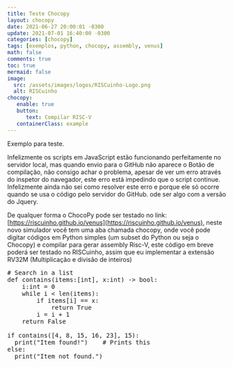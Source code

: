 ```yaml
---
title: Teste Chocopy
layout: chocopy
date: 2021-06-27 20:00:01 -0300
update: 2021-07-01 16:40:00 -0300
categories: [chocopy]
tags: [exemplos, python, chocopy, assembly, venus]
math: false
comments: true
toc: true
mermaid: false
image:
  src: /assets/images/logos/RISCuinho-Logo.png
  alt: RISCuinho
chocopy:
   enable: true
   button:
      text: Compilar RISC-V
   containerClass: example
---
```


Exemplo para teste.

Infelizmente os scripts em JavaScript estão funcionando perfeitamente no servidor local, mas quando envio para o GitHub não aparece o Botão de compilação, não consigo achar o problema, apesar de ver um erro através do inspetor do navegador, este erro está impedindo que o script continue. Infelizmente ainda não sei como resolver este erro e porque ele só ocorre quando se usa o código pelo servidor do GitHub. ode ser algo com a versão do Jquery.

De qualquer forma o ChocoPy pode ser testado no link: [https://riscuinho.github.io/venus](https://riscuinho.github.io/venus), neste novo simulador você tem uma aba chamada chocopy, onde você pode digitar códigos em Python simples (um subset do Python ou seja o Chocopy) e compilar para gerar assembly Risc-V, este código em breve poderá ser testado no RISCuinho, assim que eu implementar a extensão RV32M (Multiplicação e divisão de inteiros)

<pre class="example">
# Search in a list
def contains(items:[int], x:int) -> bool:
    i:int = 0
    while i < len(items):
        if items[i] == x:
            return True
        i = i + 1
    return False

if contains([4, 8, 15, 16, 23], 15):
  print("Item found!")    # Prints this
else:
  print("Item not found.")
</pre>


